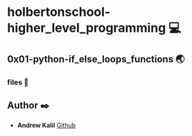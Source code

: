 # holbertonschool-higher_level_programming :computer:

## 0x01-python-if_else_loops_functions :earth_asia:
### files :page_facing_up:


## Author :black_nib:
* **Andrew Kalil** [Github](https://github.com/AndrewKalil)
